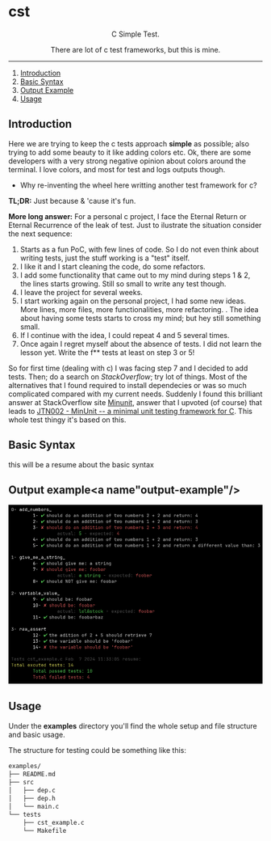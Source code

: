 # cst

<div align="center">
C Simple Test.

There are lot of c test frameworks, but this is mine.
</div>

---

1. [Introduction](#introduction)
2. [Basic Syntax](#basic-syntax)
3. [Output Example](#output-example)
4. [Usage](#usage)

## Introduction

Here we are trying to keep the c tests approach **simple** as possible; also trying to add some beauty to it like adding colors etc. Ok, there are some developers with a very strong negative opinion about colors around the terminal. I love colors, and most for test and logs outputs though. 

* Why re-inventing the wheel here writting another test framework for c?

**TL;DR:** Just because & 'cause it's fun.

**More long answer:** For a personal c project, I face the Eternal Return or Eternal Recurrence of the leak of test.
Just to ilustrate the situation consider the next sequence:

1. Starts as a fun PoC, with few lines of code. So I do not even think about writing tests, just the stuff working is a "test" itself.
2. I like it and I start cleaning the code, do some refactors.
3. I add some functionality that came out to my mind during steps 1 & 2, the lines starts growing. Still so small to write any test though.
4. I leave the project for several weeks.
5. I start working again on the personal project, I had some new ideas. More lines, more files, more functionalities, more refactoring. 
 .  The idea about having some tests starts to cross my mind; but hey still something small.
6. If I continue with the idea, I could repeat 4 and 5 several times.
7. Once again I regret myself about the absence of tests. I did not learn the lesson yet. Write the f** tests at least on step 3 or 5! 

So for first time (dealing with c) I was facing step 7 and I decided to add tests. Then; do a search on *StackOverflow*; try lot of things.
Most of the alternatives that I found required to install dependecies or was so much complicated compared with my current needs.
Suddenly I found this brilliant answer at StackOverflow site [Minunit](https://stackoverflow.com/a/65962/2191338), answer that I upvoted (of course) that leads to [JTN002 - MinUnit -- a minimal unit testing framework for C](https://jera.com/techinfo/jtns/jtn002). This whole test thingy it's based on this.

## Basic Syntax<a name="basic-syntax"/>

this will be a resume about the basic syntax

## Output example<a name"output-example"/>

<p align="center">
    <img src="https://github.com/carvilsi/cst/raw/main/img/test-output.png" alt="test-output">
</p>

## Usage

Under the **examples** directory you'll find the whole setup and file structure and basic usage.

The structure for testing could be something like this:

```
examples/
├── README.md
├── src
│   ├── dep.c
│   ├── dep.h
│   └── main.c
└── tests
    ├── cst_example.c
    └── Makefile
```


